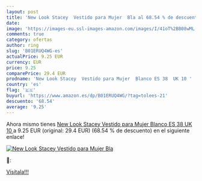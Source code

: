 ```yaml
---
layout: post
title: 'New Look Stacey  Vestido para Mujer  Bla al 68.54 % de descuento'
date: 
image: 'https://images-eu.ssl-images-amazon.com/images/I/41oT%2BB08wML._SL200_.jpg'
comments: true
category: ofertas
author: ring
slug: 'B01ERUQ4WG-es'
actualPrice: 9.25 EUR
currency: EUR
price: 9.25
comparePrice: 29.4 EUR
prodname: 'New Look Stacey  Vestido para Mujer  Blanco ES 38  UK 10 '
country: 'es'
flag: '🇪🇸'
buyurl: 'https://www.amazon.es/dp/B01ERUQ4WG/?tag=tolees-21'
descuento: '68.54'
average: '9.25'
---
```


Ahora mismo tienes [New Look Stacey  Vestido para Mujer  Blanco ES 38  UK 10 ](https://www.amazon.es/dp/B01ERUQ4WG/?tag=tolees-21) a 9.25 EUR (original: 29.4 EUR) (68.54 %  de descuento) en el siguiente enlace!

[![New Look Stacey  Vestido para Mujer  Bla](https://images-eu.ssl-images-amazon.com/images/I/41oT%2BB08wML._SL200_.jpg)](https://www.amazon.es/dp/B01ERUQ4WG/?tag=tolees-21)

🔎:


[Visítala!!!](https://www.amazon.es/dp/B01ERUQ4WG/?tag=tolees-21)
